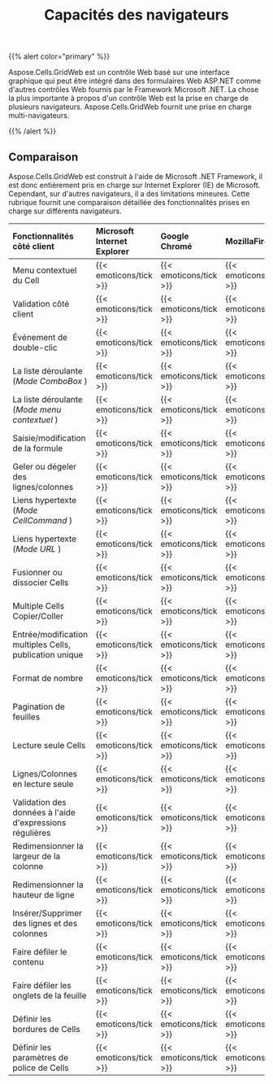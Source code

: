 ﻿---
title: Capacités des navigateurs
type: docs
weight: 10
url: /fr/net/browsers-capabilities/
---
{{% alert color="primary" %}} 

Aspose.Cells.GridWeb est un contrôle Web basé sur une interface graphique qui peut être intégré dans des formulaires Web ASP.NET comme d'autres contrôles Web fournis par le Framework Microsoft .NET. La chose la plus importante à propos d'un contrôle Web est la prise en charge de plusieurs navigateurs. Aspose.Cells.GridWeb fournit une prise en charge multi-navigateurs.

{{% /alert %}} 
## **Comparaison**
Aspose.Cells.GridWeb est construit à l'aide de Microsoft .NET Framework, il est donc entièrement pris en charge sur Internet Explorer (IE) de Microsoft. Cependant, sur d'autres navigateurs, il a des limitations mineures. Cette rubrique fournit une comparaison détaillée des fonctionnalités prises en charge sur différents navigateurs.

|**Fonctionnalités côté client** |**Microsoft Internet Explorer** |**Google Chromé** |**MozillaFirefox** |**Opéra** |
|:- |:- |:- |:- |:- |
| Menu contextuel du Cell|{{< emoticons/tick >}}|{{< emoticons/tick >}}|{{< emoticons/tick >}}|{{< emoticons/tick >}}|
| Validation côté client|{{< emoticons/tick >}}|{{< emoticons/tick >}}|{{< emoticons/tick >}}|{{< emoticons/tick >}}|
| Événement de double-clic|{{< emoticons/tick >}}|{{< emoticons/tick >}}|{{< emoticons/tick >}}|{{< emoticons/tick >}}|
| La liste déroulante (*Mode ComboBox* ) |{{< emoticons/tick >}}|{{< emoticons/tick >}}|{{< emoticons/tick >}}|{{< emoticons/tick >}}|
| La liste déroulante (*Mode menu contextuel* ) |{{< emoticons/tick >}}|{{< emoticons/tick >}}|{{< emoticons/tick >}}|{{< emoticons/tick >}}|
| Saisie/modification de la formule|{{< emoticons/tick >}}|{{< emoticons/tick >}}|{{< emoticons/tick >}}|{{< emoticons/tick >}}|
| Geler ou dégeler des lignes/colonnes|{{< emoticons/tick >}}|{{< emoticons/tick >}}|{{< emoticons/tick >}}|{{< emoticons/tick >}}|
| Liens hypertexte (*Mode CellCommand* ) |{{< emoticons/tick >}}|{{< emoticons/tick >}}|{{< emoticons/tick >}}|{{< emoticons/tick >}}|
| Liens hypertexte (*Mode URL* ) |{{< emoticons/tick >}}|{{< emoticons/tick >}}|{{< emoticons/tick >}}|{{< emoticons/tick >}}|
| Fusionner ou dissocier Cells|{{< emoticons/tick >}}|{{< emoticons/tick >}}|{{< emoticons/tick >}}|{{< emoticons/tick >}}|
| Multiple Cells Copier/Coller|{{< emoticons/tick >}}|{{< emoticons/tick >}}|{{< emoticons/tick >}}|{{< emoticons/tick >}}|
| Entrée/modification multiples Cells, publication unique|{{< emoticons/tick >}}|{{< emoticons/tick >}}|{{< emoticons/tick >}}|{{< emoticons/tick >}}|
| Format de nombre|{{< emoticons/tick >}}|{{< emoticons/tick >}}|{{< emoticons/tick >}}|{{< emoticons/tick >}}|
| Pagination de feuilles|{{< emoticons/tick >}}|{{< emoticons/tick >}}|{{< emoticons/tick >}}|{{< emoticons/tick >}}|
| Lecture seule Cells|{{< emoticons/tick >}}|{{< emoticons/tick >}}|{{< emoticons/tick >}}|{{< emoticons/tick >}}|
| Lignes/Colonnes en lecture seule|{{< emoticons/tick >}}|{{< emoticons/tick >}}|{{< emoticons/tick >}}|{{< emoticons/tick >}}|
| Validation des données à l'aide d'expressions régulières|{{< emoticons/tick >}}|{{< emoticons/tick >}}|{{< emoticons/tick >}}|{{< emoticons/tick >}}|
|Redimensionner la largeur de la colonne|{{< emoticons/tick >}}|{{< emoticons/tick >}}|{{< emoticons/tick >}}|{{< emoticons/tick >}}|
| Redimensionner la hauteur de ligne|{{< emoticons/tick >}}|{{< emoticons/tick >}}|{{< emoticons/tick >}}|{{< emoticons/tick >}}|
| Insérer/Supprimer des lignes et des colonnes|{{< emoticons/tick >}}|{{< emoticons/tick >}}|{{< emoticons/tick >}}|{{< emoticons/tick >}}|
| Faire défiler le contenu|{{< emoticons/tick >}}|{{< emoticons/tick >}}|{{< emoticons/tick >}}|{{< emoticons/tick >}}|
| Faire défiler les onglets de la feuille|{{< emoticons/tick >}}|{{< emoticons/tick >}}|{{< emoticons/tick >}}|{{< emoticons/tick >}}|
| Définir les bordures de Cells|{{< emoticons/tick >}}|{{< emoticons/tick >}}|{{< emoticons/tick >}}|{{< emoticons/tick >}}|
| Définir les paramètres de police de Cells|{{< emoticons/tick >}}|{{< emoticons/tick >}}|{{< emoticons/tick >}}|{{< emoticons/tick >}}|

